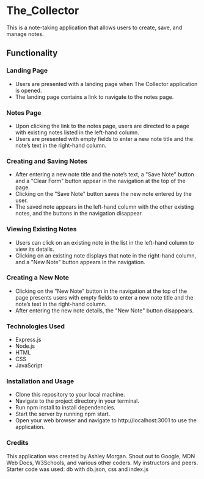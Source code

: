 # The_Collector
This is a note-taking application that allows users to create, save, and manage notes.

## Functionality
### Landing Page
- Users are presented with a landing page when The Collector application is opened.
- The landing page contains a link to navigate to the notes page.
### Notes Page
- Upon clicking the link to the notes page, users are directed to a page with existing notes listed in the left-hand column.
- Users are presented with empty fields to enter a new note title and the note’s text in the right-hand column.
### Creating and Saving Notes
- After entering a new note title and the note’s text, a "Save Note" button and a "Clear Form" button appear in the navigation at the top of the page.
- Clicking on the "Save Note" button saves the new note entered by the user.
- The saved note appears in the left-hand column with the other existing notes, and the buttons in the navigation disappear.
### Viewing Existing Notes
- Users can click on an existing note in the list in the left-hand column to view its details.
- Clicking on an existing note displays that note in the right-hand column, and a "New Note" button appears in the navigation.
### Creating a New Note
- Clicking on the "New Note" button in the navigation at the top of the page presents users with empty fields to enter a new note title and the note’s text in the right-hand column.
- After entering the new note details, the "New Note" button disappears.
### Technologies Used
- Express.js
- Node.js
- HTML
- CSS
- JavaScript
### Installation and Usage
- Clone this repository to your local machine.
- Navigate to the project directory in your terminal.
- Run npm install to install dependencies.
- Start the server by running npm start.
- Open your web browser and navigate to http://localhost:3001 to use the application.
### Credits
This application was created by Ashley Morgan.
Shout out to Google, MDN Web Docs, W3Schools, and various other coders. My instructors and peers.
Starter code was used: db with db.json, css and index.js
